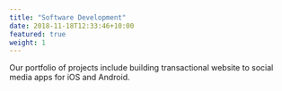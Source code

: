 ```yaml
---
title: "Software Development"
date: 2018-11-18T12:33:46+10:00
featured: true
weight: 1
---
```


Our portfolio of projects include building transactional website to social media apps
for iOS and Android.
